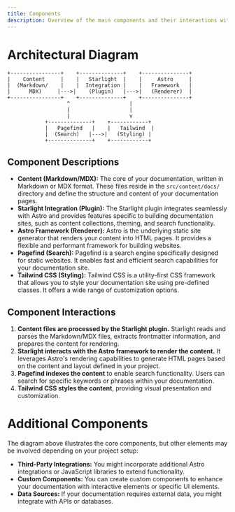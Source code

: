```yaml
---
title: Components
description: Overview of the main components and their interactions within the Starlight documentation site architecture. 
---
```


# Architectural Diagram

```
+----------------+    +--------------+    +---------------+
|    Content     |    |   Starlight  |    |     Astro     |
|  (Markdown/    |    |  Integration |    |   Framework   |
|      MDX)     |--->|    (Plugin)   |--->|   (Renderer)  |
+----------------+    +--------------+    +---------------+
                   ^                   |
                   |                   |
                   |                   v
            +--------------+    +------------+
            |   Pagefind   |    |   Tailwind  |
            |  (Search)   |--->|   (Styling) |
            +--------------+    +------------+
```

## Component Descriptions

*   **Content (Markdown/MDX):** The core of your documentation, written in Markdown or MDX format. These files reside in the `src/content/docs/` directory and define the structure and content of your documentation pages.
*   **Starlight Integration (Plugin):** The Starlight plugin integrates seamlessly with Astro and provides features specific to building documentation sites, such as content collections, theming, and search functionality.
*   **Astro Framework (Renderer):** Astro is the underlying static site generator that renders your content into HTML pages. It provides a flexible and performant framework for building websites.
*   **Pagefind (Search):** Pagefind is a search engine specifically designed for static websites. It enables fast and efficient search capabilities for your documentation site. 
*   **Tailwind CSS (Styling):** Tailwind CSS is a utility-first CSS framework that allows you to style your documentation site using pre-defined classes. It offers a wide range of customization options. 

## Component Interactions

1.  **Content files are processed by the Starlight plugin.** Starlight reads and parses the Markdown/MDX files, extracts frontmatter information, and prepares the content for rendering.
2.  **Starlight interacts with the Astro framework to render the content.** It leverages Astro's rendering capabilities to generate HTML pages based on the content and layout defined in your project.
3.  **Pagefind indexes the content** to enable search functionality. Users can search for specific keywords or phrases within your documentation.
4.  **Tailwind CSS styles the content**, providing visual presentation and customization. 

# Additional Components 

The diagram above illustrates the core components, but other elements may be involved depending on your project setup:

*   **Third-Party Integrations:** You might incorporate additional Astro integrations or JavaScript libraries to extend functionality.
*   **Custom Components:** You can create custom components to enhance your documentation with interactive elements or specific UI elements. 
*   **Data Sources:** If your documentation requires external data, you might integrate with APIs or databases. 

